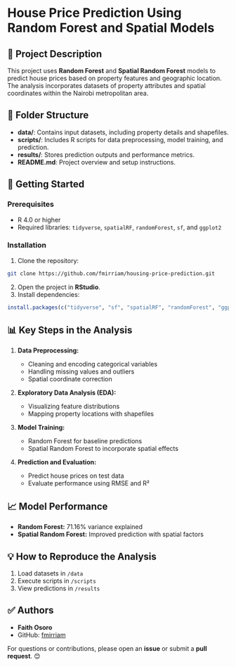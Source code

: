 
# House Price Prediction Using Random Forest and Spatial Models

## 🏡 **Project Description**
This project uses **Random Forest** and **Spatial Random Forest** models to predict house prices based on property features and geographic location. The analysis incorporates datasets of property attributes and spatial coordinates within the Nairobi metropolitan area.

## 📁 **Folder Structure**
- **data/**: Contains input datasets, including property details and shapefiles.
- **scripts/**: Includes R scripts for data preprocessing, model training, and prediction.
- **results/**: Stores prediction outputs and performance metrics.
- **README.md**: Project overview and setup instructions.

## 💾 **Getting Started**
### Prerequisites
- R 4.0 or higher
- Required libraries: `tidyverse`, `spatialRF`, `randomForest`, `sf`, and `ggplot2`

### Installation
1. Clone the repository:
```bash
git clone https://github.com/fmirriam/housing-price-prediction.git
```
2. Open the project in **RStudio**.
3. Install dependencies:
```r
install.packages(c("tidyverse", "sf", "spatialRF", "randomForest", "ggplot2"))
```

## 📊 **Key Steps in the Analysis**
1. **Data Preprocessing:**
    - Cleaning and encoding categorical variables
    - Handling missing values and outliers
    - Spatial coordinate correction

2. **Exploratory Data Analysis (EDA):**
    - Visualizing feature distributions
    - Mapping property locations with shapefiles

3. **Model Training:**
    - Random Forest for baseline predictions
    - Spatial Random Forest to incorporate spatial effects

4. **Prediction and Evaluation:**
    - Predict house prices on test data
    - Evaluate performance using RMSE and R²

## 📈 **Model Performance**
- **Random Forest:** 71.16% variance explained
- **Spatial Random Forest:** Improved prediction with spatial factors

## 💡 **How to Reproduce the Analysis**
1. Load datasets in `/data`
2. Execute scripts in `/scripts`
3. View predictions in `/results`

## ✅ **Authors**
- **Faith Osoro**  
- GitHub: [fmirriam](https://github.com/fmirriam)

For questions or contributions, please open an **issue** or submit a **pull request**. 😊
